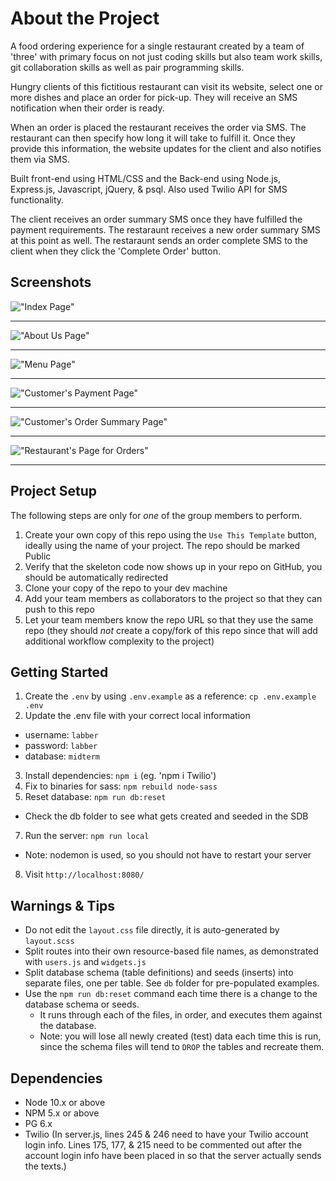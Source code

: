 # About the Project

A food ordering experience for a single restaurant created by a team of 'three' with primary focus on not just coding skills but also team work skills, git collaboration skills as well as pair programming skills.


Hungry clients of this fictitious restaurant can visit its website, select one or more dishes and place an order for pick-up. They will receive an SMS notification when their order is ready.

When an order is placed the restaurant receives the order via SMS. The restaurant can then specify how long it will take to fulfill it. Once they provide this information, the website updates for the client and also notifies them via SMS.

Built front-end using HTML/CSS and the Back-end using Node.js, Express.js, Javascript, jQuery, & psql. Also used Twilio API for SMS functionality.

The client receives an order summary SMS once they have fulfilled the payment requirements.
The restaraunt receives a new order summary SMS at this point as well.
The restaraunt sends an order complete SMS to the client when they click the 'Complete Order' button.

## Screenshots
!["Index Page"](https://github.com/riztaha/midterm_project/blob/master/docs/Main%20Page.png)

---------------------------------

!["About Us Page"](https://github.com/riztaha/midterm_project/blob/master/docs/Restaraunt%20About%20Us.png)

---------------------------------

!["Menu Page"](https://github.com/riztaha/midterm_project/blob/master/docs/Menu%20Page.png)

---------------------------------

!["Customer's Payment Page"](https://github.com/riztaha/midterm_project/blob/master/docs/Payment%20Page.png)

---------------------------------

!["Customer's Order Summary Page"](https://github.com/riztaha/midterm_project/blob/master/docs/Customer%20Order%20Summary.png)

---------------------------------

!["Restaurant's Page for Orders"](https://github.com/riztaha/midterm_project/blob/master/docs/Restaraunt%20Order%20Summary.png)

---------------------------------

## Project Setup

The following steps are only for _one_ of the group members to perform.

1. Create your own copy of this repo using the `Use This Template` button, ideally using the name of your project. The repo should be marked Public
2. Verify that the skeleton code now shows up in your repo on GitHub, you should be automatically redirected
3. Clone your copy of the repo to your dev machine
4. Add your team members as collaborators to the project so that they can push to this repo
5. Let your team members know the repo URL so that they use the same repo (they should _not_ create a copy/fork of this repo since that will add additional workflow complexity to the project)


## Getting Started

1. Create the `.env` by using `.env.example` as a reference: `cp .env.example .env`
2. Update the .env file with your correct local information 
  - username: `labber` 
  - password: `labber` 
  - database: `midterm`
3. Install dependencies: `npm i` (eg. 'npm i Twilio')
4. Fix to binaries for sass: `npm rebuild node-sass`
5. Reset database: `npm run db:reset`
  - Check the db folder to see what gets created and seeded in the SDB
7. Run the server: `npm run local`
  - Note: nodemon is used, so you should not have to restart your server
8. Visit `http://localhost:8080/`

## Warnings & Tips

- Do not edit the `layout.css` file directly, it is auto-generated by `layout.scss`
- Split routes into their own resource-based file names, as demonstrated with `users.js` and `widgets.js`
- Split database schema (table definitions) and seeds (inserts) into separate files, one per table. See `db` folder for pre-populated examples. 
- Use the `npm run db:reset` command each time there is a change to the database schema or seeds. 
  - It runs through each of the files, in order, and executes them against the database. 
  - Note: you will lose all newly created (test) data each time this is run, since the schema files will tend to `DROP` the tables and recreate them.

## Dependencies

- Node 10.x or above
- NPM 5.x or above
- PG 6.x
- Twilio (In server.js, lines 245 & 246 need to have your Twilio account login info. Lines 175, 177, & 215 need to be commented out after the account login info have been placed in so that the server actually sends the texts.)

